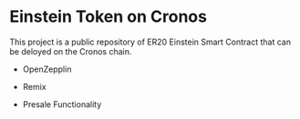 # Einstein Token on Cronos

This project is a public repository of ER20 Einstein Smart Contract that can be deloyed on the Cronos chain.

- OpenZepplin
- Remix

- Presale Functionality